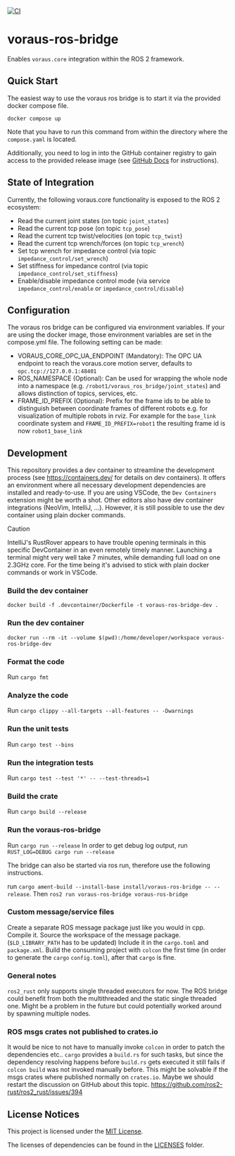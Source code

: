 [![CI](https://github.com/vorausrobotik/voraus-ros-bridge/actions/workflows/ci.yml/badge.svg?branch=main)](https://github.com/vorausrobotik/voraus-ros-bridge/actions/workflows/ci.yml)

# voraus-ros-bridge

Enables `voraus.core` integration within the ROS 2 framework.

## Quick Start

The easiest way to use the voraus ros bridge is to start it via the provided docker compose file.

`docker compose up`

Note that you have to run this command from within the directory where the `compose.yaml` is located.

Additionally, you need to log in into the GitHub container registry to gain access to the provided release image (see [GitHub Docs](https://docs.github.com/en/packages/working-with-a-github-packages-registry/working-with-the-container-registry#authenticating-to-the-container-registry) for instructions).

## State of Integration

Currently, the following voraus.core functionality is exposed to the ROS 2 ecosystem:

- Read the current joint states (on topic `joint_states`)
- Read the current tcp pose (on topic `tcp_pose`)
- Read the current tcp twist/velocities (on topic `tcp_twist`)
- Read the current tcp wrench/forces (on topic `tcp_wrench`)
- Set tcp wrench for impedance control (via topic `impedance_control/set_wrench`)
- Set stiffness for impedance control (via topic `impedance_control/set_stiffness`)
- Enable/disable impedance control mode (via service `impedance_control/enable` or `impedance_control/disable`)

## Configuration

The voraus ros bridge can be configured via environment variables.
If your are using the docker image, those environment variables are set in the compose.yml file.
The following setting can be made:

- VORAUS_CORE_OPC_UA_ENDPOINT (Mandatory): The OPC UA endpoint to reach the voraus.core motion server, defaults to `opc.tcp://127.0.0.1:48401`
- ROS_NAMESPACE (Optional): Can be used for wrapping the whole node into a namespace (e.g. `/robot1/voraus_ros_bridge/joint_states`) and allows distinction of topics, services, etc.
- FRAME_ID_PREFIX (Optional): Prefix for the frame ids to be able to distinguish between coordinate frames of different robots e.g. for visualization of multiple robots in rviz. For example for the `base_link` coordinate system and `FRAME_ID_PREFIX=robot1` the resulting frame id is now `robot1_base_link`

## Development

This repository provides a dev container to streamline the development process (see https://containers.dev/ for details on dev containers).
It offers an environment where all necessary development dependencies are installed and ready-to-use.
If you are using VSCode, the `Dev Containers` extension might be worth a shot. Other editors also have dev container
integrations (NeoVim, IntelliJ, ...).
However, it is still possible to use the dev container using plain docker commands.

> [!CAUTION]
> IntelliJ's RustRover appears to have trouble opening terminals in this specific DevContainer in an even remotely timely manner.
> Launching a terminal might very well take 7 minutes, while demanding full load on one 2.3GHz core.
> For the time being it's advised to stick with plain docker commands or work in VSCode.

### Build the dev container

`docker build -f .devcontainer/Dockerfile -t voraus-ros-bridge-dev .`

### Run the dev container

`docker run --rm -it --volume $(pwd):/home/developer/workspace voraus-ros-bridge-dev`

### Format the code

Run `cargo fmt`

### Analyze the code

Run `cargo clippy --all-targets --all-features -- -Dwarnings`

### Run the unit tests

Run `cargo test --bins`

### Run the integration tests

Run `cargo test --test '*' -- --test-threads=1`

### Build the crate

Run `cargo build --release`

### Run the voraus-ros-bridge

Run `cargo run --release`
In order to get debug log output, run `RUST_LOG=DEBUG cargo run --release`

The bridge can also be started via ros run, therefore use the following instructions.

run `cargo ament-build --install-base install/voraus-ros-bridge -- --release`.
Then `ros2 run voraus-ros-bridge voraus-ros-bridge`

### Custom message/service files

Create a separate ROS message package just like you would in cpp.
Compile it.
Source the workspace of the message package. (`$LD_LIBRARY_PATH` has to be updated)
Include it in the `cargo.toml` and `package.xml`.
Build the consuming project with `colcon` the first time (in order to generate the `cargo` `config.toml`),
after that `cargo` is fine.


### General notes

`ros2_rust` only supports single threaded executors for now.
The ROS bridge could benefit from both the multithreaded and the static single threaded one.
Might be a problem in the future but could potentially worked around by spawning multiple nodes.

### ROS msgs crates not published to crates.io

It would be nice to not have to manually invoke `colcon` in order to patch the dependencies etc..
`cargo` provides a `build.rs` for such tasks, but since the dependency resolving happens before `build.rs` gets executed
it still fails if `colcon build` was not invoked manually before.
This might be solvable if the msgs crates where published normally on `crates.io`.
Maybe we should restart the discussion on GitHub about this topic.
https://github.com/ros2-rust/ros2_rust/issues/394

## License Notices

This project is licensed under the [MIT License](https://opensource.org/license/mit/).

The licenses of dependencies can be found in the [LICENSES](./LICENSES) folder.
